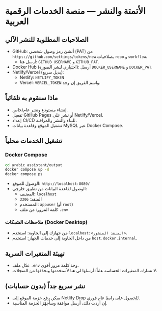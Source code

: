 # الأتمتة والنشر — منصة الخدمات الرقمية العربية

## الصلاحيات المطلوبة للنشر الآلي
- GitHub: أنشئ رمز وصول شخصي (PAT) من `https://github.com/settings/tokens/new` بصلاحيات `repo` و `workflow`.
  - أرسل هنا: `GITHUB_USERNAME` و `GITHUB_PAT`.
- Docker Hub (اختياري لنشر الصورة): أرسل `DOCKER_USERNAME` و `DOCKER_PAT`.
- Netlify/Vercel (بديل سريع):
  - Netlify: `NETLIFY_TOKEN`
  - Vercel: `VERCEL_TOKEN` واسم الفريق إن وجد.

## ماذا سنقوم به تلقائياً
- إنشاء مستودع ونشر عام/خاص.
- تفعيل GitHub Pages أو نشر على Netlify/Vercel.
- إعداد CI/CD للبناء والنشر والمراقبة.
- تشغيل الموقع وقاعدة بيانات MySQL عبر Docker Compose.

## تشغيل الخدمات محلياً
### Docker Compose
```bash
cd arabic_assistant/output
docker compose up -d
docker compose ps
```
- الوصول للموقع: `http://localhost:8080/`
- الوصول لقاعدة البيانات من تطبيق خارجي:
  - المضيف: `localhost`
  - المنفذ: `3306`
  - المستخدم: `appuser` (أو `root`)
  - كلمة المرور: من ملف `.env`

### ملاحظات الشبكات (Docker Desktop)
- من جهازك إلى الحاوية: استخدم `localhost:<المنفذ المنشور>`.
- من داخل الحاوية إلى خدمات الجهاز: استخدم `host.docker.internal`.

## تهيئة المتغيرات السرية
- عدّل ملف `.env` وخذ كلمة مرور أقوى.
- لا تشارك المتغيرات الحساسة علناً؛ أرسلها لي هنا لأستخدمها ونحذفها من السجلات.

## نشر سريع جداً (بدون حسابات)
- يمكن رفع حزمة الموقع إلى Netlify Drop للحصول على رابط عام فوري.
- إن أردت ذلك، أرسل موافقة وسأجهّز الحزمة المناسبة.


